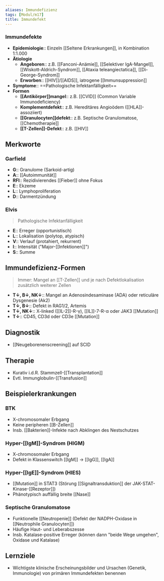 ```yaml
---
aliases: Immundefizienz
tags: [Modul/m17]
title: Immundefekt
---
```

### Immundefekte
- **Epidemiologie**:: Einzeln [[Seltene Erkrankungen]], in Kombination 1:1.000
- **Ätiologie**
	- **Angeboren**:: z.B. [[Fanconi-Anämie]], [[Selektiver IgA-Mangel]], [[Wiskott-Aldrich-Syndrom]], [[Ataxia teleangiectatica]], [[Di-George-Syndrom]]
	- **Erworben**:: [[HIV]]/[[AIDS]], iatrogene [[Immunsuppression]]
- **Symptome**:: ==Pathologische Infektanfälligkeit==
- **Formen**
	- **[[Antikörper]]mangel**:: z.B. [[CVID]] (Common Variable Immunodeficiency)
	- **Komplementdefekt**:: z.B. Hereditäres Angioödem ([[HLA]]-assoziiert)
	- **[[Granulocyten]]defekt**:: z.B. Septische Granulomatose, [[Chemotherapie]]
	- **[[T-Zellen]]-Defekt**:: z.B. [[HIV]]



## Merkworte
### Garfield
- **G**:: Granulome (Sarkoid-artig)
- **A**:: [[Autoimmunität]]
- **RFI**:: Rezidivierendes [[Fieber]] ohne Fokus
- **E**:: Ekzeme
- **L**:: Lymphoproliferation
- **D**:: Darmentzündung
### Elvis
> Pathologische Infektanfälligkeit
- **E**:: Erreger (opportunistisch)
- **L**:: Lokalisation (polytop, atypisch)
- **V**:: Verlauf (protahiert, rekurrent)
- **I**:: Intensität ("Major-[[Infektionen]]")
- **S**:: Summe

## Immundefizienz-Formen
> Immer: Mangel an [[T-Zellen]] und je nach Defektlokalisation zusätzlich weiterer Zellen
- **T↓, B↓, NK↓**:: Mangel an Adenosindesaminase (ADA) oder reticuläre Dysgenesie (Ak2)
- **T↓, B↓**:: Defekt in RAG1/2, Artemis
- **T↓, NK↓**:: X-linked ([[IL-2]]-R-γ), [[IL]]-7-R-α oder JAK3 [[Mutation]]
- **T↓**:: CD45, CD3d oder CD3e [[Mutation]]

## Diagnostik
- [[Neugeborenenscreening]] auf SCID

## Therapie
- Kurativ i.d.R. Stammzell-[[Transplantation]]
- Evtl. Immunglobulin-[[Transfusion]]

## Beispielerkrankungen
### BTK
- X-chromosomaler Erbgang
- Keine peripheren [[B-Zellen]]
- Insb. [[Bakterien]]-Infekte nach Abklingen des Nestschutzes
### Hyper-[[IgM]]-Syndrom (HIGM)
- X-chromosomaler Erbgang
- Defekt in Klassenswitch [[IgM]] → [[IgG]], [[IgA]]
### Hyper-[[IgE]]-Syndrom (HIES)
- [[Mutation]] in STAT3 (Störung [[Signaltransduktion]] der JAK-STAT-Kinase-[[Rezeptor]])
- Phänotypisch auffällig breite [[Nase]]
### Septische Granulomatose
- Funktionelle [[Neutropenie]] (Defekt der NADPH-Oxidase in [[Neutrophile Granulocyten]])
- Häufige Haut- und Leberabszesse
- Insb. Katalase-positive Erreger (können dann "beide Wege umgehen", Oxidase und Katalase)


## Lernziele
- Wichtigste klinische Erscheinungsbilder und Ursachen (Genetik, Immunologie) von primären Immundefekten benennen